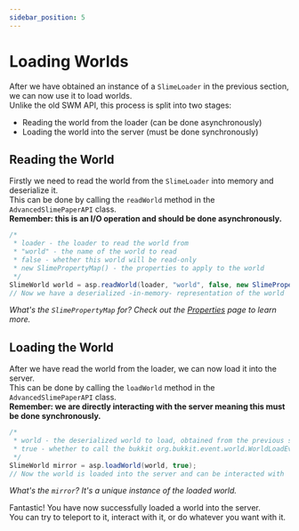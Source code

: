 ```yaml
---
sidebar_position: 5
---
```

# Loading Worlds

After we have obtained an instance of a `SlimeLoader` in the previous section, we can now use it to load worlds.\
Unlike the old SWM API, this process is split into two stages:
- Reading the world from the loader (can be done asynchronously)
- Loading the world into the server (must be done synchronously)

## Reading the World
Firstly we need to read the world from the `SlimeLoader` into memory and deserialize it.\
This can be done by calling the `readWorld` method in the `AdvancedSlimePaperAPI` class.\
**Remember: this is an I/O operation and should be done asynchronously.**

```java
/*
 * loader - the loader to read the world from
 * "world" - the name of the world to read
 * false - whether this world will be read-only
 * new SlimePropertyMap() - the properties to apply to the world
 */
SlimeWorld world = asp.readWorld(loader, "world", false, new SlimePropertyMap());
// Now we have a deserialized -in-memory- representation of the world
```

*What's the `SlimePropertyMap` for? Check out the [Properties](properties) page to learn more.*

## Loading the World
After we have read the world from the loader, we can now load it into the server.\
This can be done by calling the `loadWorld` method in the `AdvancedSlimePaperAPI` class.\
**Remember: we are directly interacting with the server meaning this must be done synchronously.**

```java
/*
 * world - the deserialized world to load, obtained from the previous step
 * true - whether to call the bukkit org.bukkit.event.world.WorldLoadEvent
 */
SlimeWorld mirror = asp.loadWorld(world, true);
// Now the world is loaded into the server and can be interacted with
```

*What's the `mirror`? It's a unique instance of the loaded world.*

Fantastic! You have now successfully loaded a world into the server.\
You can try to teleport to it, interact with it, or do whatever you want with it.